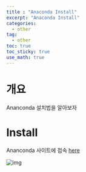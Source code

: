 ```yaml
---
title : "Anaconda Install"
excerpt: "Anaconda Install"
categories:
  - other
tag:
  - other
toc: true
toc_sticky: true
use_math: true
---
```


# 개요

Ananconda 설치법을 알아보자

# Install

Ananconda 사이트에 접속 [here](https://www.anaconda.com/)

![img]({{site.url}}/assets/images/2024-03-20-Anaconda_install/image_1.png)
